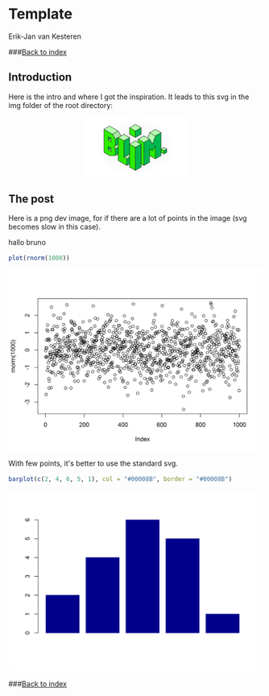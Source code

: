 # Template
Erik-Jan van Kesteren  



###[Back to index](../index.html)



## Introduction
Here is the intro and where I got the inspiration. It leads to this svg in the img folder of the root directory:

<img src="template_files/Isometric-blim.svg" width="40%" style="display:block; margin-left:auto; margin-right:auto"></img>

## The post
Here is a png dev image, for if there are a lot of points in the image (svg becomes slow in this case).

hallo bruno

```r
plot(rnorm(1000))
```

![](template_files/figure-html/png-1.png)<!-- -->

With few points, it's better to use the standard svg.

```r
barplot(c(2, 4, 6, 5, 1), col = "#00008B", border = "#00008B")
```

![](template_files/figure-html/svg-1.svg)<!-- -->

###[Back to index](../index.html)
